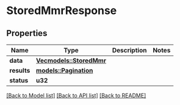 # StoredMmrResponse

## Properties

Name | Type | Description | Notes
------------ | ------------- | ------------- | -------------
**data** | [**Vec<models::StoredMmr>**](StoredMMR.md) |  | 
**results** | [**models::Pagination**](Pagination.md) |  | 
**status** | **u32** |  | 

[[Back to Model list]](../README.md#documentation-for-models) [[Back to API list]](../README.md#documentation-for-api-endpoints) [[Back to README]](../README.md)


